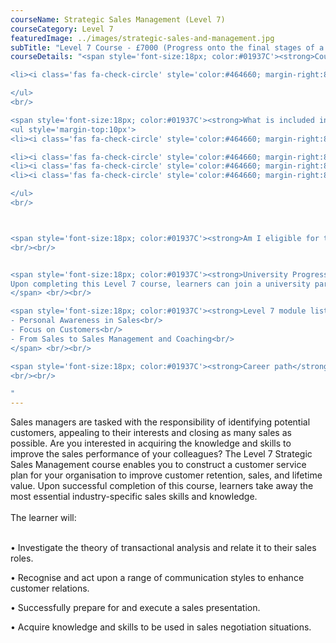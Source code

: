 ```yaml
---
courseName: Strategic Sales Management (Level 7)
courseCategory: Level 7
featuredImage: ../images/strategic-sales-and-management.jpg
subTitle: "Level 7 Course - £7000 (Progress onto the final stages of a University MBA)"
courseDetails: "<span style='font-size:18px; color:#01937C'><strong>Course Fees</strong></span><br/><br/>The Level 7 Human Resource Management course is £7000.  Students can make payment using one of the following methods: <br/><ul style='margin-top:10px'>

<li><i class='fas fa-check-circle' style='color:#464660; margin-right:8px'></i>  Bank transfer</li>

</ul> 
<br/>

<span style='font-size:18px; color:#01937C'><strong>What is included in the cost of my course?</strong></span>
<ul style='margin-top:10px'>
<li><i class='fas fa-check-circle' style='color:#464660; margin-right:8px'></i>  All course material, including online modules and written assignments </li>

<li><i class='fas fa-check-circle' style='color:#464660; margin-right:8px'></i>  Dedicated student support</li>
<li><i class='fas fa-check-circle' style='color:#464660; margin-right:8px'></i>  Access to an online social learning forum</li>
<li><i class='fas fa-check-circle' style='color:#464660; margin-right:8px'></i>  Assignment marking and feedback</li>

</ul> 
<br/>



<span style='font-size:18px; color:#01937C'><strong>Am I eligible for this program?</strong></span><br/><br/>To enrol onto the Level 7 programme, you must be 21+ years old and have at least 3 years of sales experience.
<br/><br/>


<span style='font-size:18px; color:#01937C'><strong>University Progression</strong></span><br/><br/> <span>
Upon completing this Level 7 course, learners can join a university partner to complete a dissertation to then receive a full master’s degree. Learners can also step directly into employment in an associated profession.
</span> <br/><br/>

<span style='font-size:18px; color:#01937C'><strong>Level 7 module listing</strong></span><br/><br/> <span>
- Personal Awareness in Sales<br/>
- Focus on Customers<br/>
- From Sales to Sales Management and Coaching<br/>
</span> <br/><br/>

<span style='font-size:18px; color:#01937C'><strong>Career path</strong></span><br/><br/>Successful completion of the undergraduate Level 7 Strategic Sales Management programme will improve your sales skillset. This course is aimed at senior sales managers, directors or those aspiring to progress to senior level.
<br/><br/>

"
---
```

Sales managers are tasked with the responsibility of identifying potential customers, appealing to their interests and closing as many sales as possible. Are you interested in acquiring the knowledge and skills to improve the sales performance of your colleagues? The Level 7 Strategic Sales Management course enables you to construct a customer service plan for your organisation to improve customer retention, sales, and lifetime value. Upon successful completion of this course, learners take away the most essential industry-specific sales skills and knowledge.
<br/><br/>
The learner will:<br/><br/>

• Investigate the theory of transactional analysis and relate it to their sales roles.<br/>

• Recognise and act upon a range of communication styles to enhance customer relations.<br/>

• Successfully prepare for and execute a sales presentation.<br/>

• Acquire knowledge and skills to be used in sales negotiation situations.<br/>